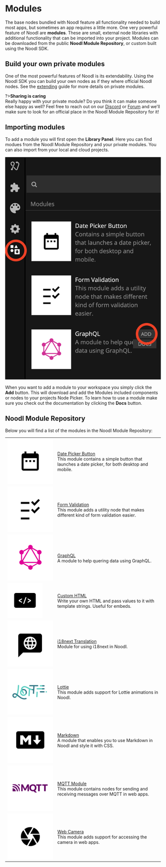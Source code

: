 # Modules

The base nodes bundled with Noodl feature all functionality needed to build most apps, but sometimes an app requires a little more. One very powerful feature of Noodl are **modules**. These are small, external node libraries with additional functionality that can be imported into your project. Modules can be downloaded from the public **Noodl Module Repository**, or custom built using the Noodl SDK.

## Build your own private modules

One of the most powerful features of Noodl is its extendability. Using the Noodl SDK you can build your own nodes as if they where official Noodl nodes. See the [extending](/extending/README) guide for more details on private modules.

?>**Sharing is caring**<br/>Really happy with your private module? Do you think it can make someone else happy as well? Feel free to reach out on our [Discord](https://discord.gg/23xU2hYrSJ) or [Forum](https://forum.noodl.net/) and we'll make sure to look for an official place in the Noodl Module Repository for it!

## Importing modules

To add a module you will first open the **Library Panel**. Here you can find modues from the Noodl Module Repository and your private modules. You can also import from your local and cloud projects.

<div class="ndl-image-with-background">

![](modules-1.png)

</div>

When you want to add a module to your workspace you simply click the **Add** button. This will download and add the Modules included components or nodes to your projects Node Picker. To learn how to use a module make sure you check out the documentation by clicking the **Docs** button.

## Noodl Module Repository

Below you will find a list of the modules in the Noodl Module Repository:

<table class="modules-table">
    <tr>
        <td><img src="/modules/datepicker-button/DatePickerModule.png"></img></td>
        <td><a href="#/modules/datepicker-button/">Date Picker Button</a><br>This module contains a simple button that launches a date picker, for both desktop and mobile.</td>
    </tr>
    <tr>
        <td><img src="/modules/validation/FormValidationModule.png"></img></td>
        <td><a href="#/modules/validation/">Form Validation</a><br>This module adds a utility node that makes different kind of form validation easier.</td>
    </tr>
    <tr>
        <td><img src="/modules/graphql/GraphQLModule.png"></img></td>
        <td><a href="#/modules/graphql/">GraphQL</a><br>A module to help quering data using GraphQL.</td>
    </tr>
    <tr>
        <td><img src="/modules/custom-html/thumbnail.png"></img></td>
        <td><a href="#/modules/custom-html/">Custom HTML</a><br>Write your own HTML and pass values to it with template strings. Useful for embeds.</td>
    </tr>
    <tr>
        <td><img src="/modules/i18next/i8nextModule.png"></img></td>
        <td><a href="#/modules/i18next/">i18next Translation</a><br>Module for using i18next in Noodl.</td>
    </tr>
    <tr>
        <td><img src="/modules/lottie/LottieModule.png"></img></td>
        <td><a href="#/modules/lottie/">Lottie</a><br>This module adds support for Lottie animations in Noodl.</td>
    </tr>
    <tr>
        <td><img src="/modules/markdown/MarkdownModule.png"></img></td>
        <td><a href="#/modules/markdown/">Markdown</a><br>A module that enables you to use Markdown in Noodl and style it with CSS.</td>
    </tr>
    <tr>
        <td><img src="/modules/mqtt/MQTTModule.png"></img></td>
        <td><a href="#/modules/mqtt/">MQTT Module</a><br>This module contains nodes for sending and receiving messages over MQTT in web apps.</td>
    </tr>
    <tr>
        <td><img src="/modules/webcamera/WebcameraModule.png"></img></td>
        <td><a href="#/modules/webcamera/">Web Camera</a><br>This module adds support for accessing the camera in web apps.</td>
    </tr>
    <!--<tr>
        <td><img src="/modules/mapbox/MapboxModule.png"></img></td>
        <td><a href="#/modules/mapbox/">Mapbox</a><br>This module adds support for maps and location technology through Mapbox.</td>
    </tr>  -->
    <!--<tr>
        <td><img src="/modules/chartjs/ChartJSModule.png"></img></td>
        <td><a href="#/modules/chartjs/">Chart.js</a><br>A simple and flexible way to do charts and visualizations in Noodl.</td>
    </tr>  -->

</table>
